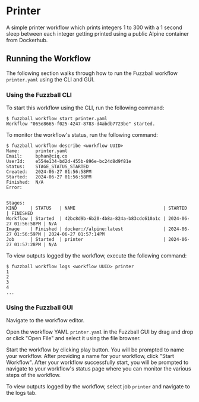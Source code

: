 # Printer

A simple printer workflow which prints integers 1 to 300 with a 1 second sleep
between each integer getting printed using a public Alpine container from
Dockerhub.

## Running the Workflow

The following section walks through how to run the Fuzzball workflow
`printer.yaml` using the CLI and GUI.

### Using the Fuzzball CLI

To start this workflow using the CLI, run the following command:

```text
$ fuzzball workflow start printer.yaml
Workflow "065e8665-f025-4247-8783-d4abdb7723be" started.
```

To monitor the workflow's status, run the following command:

```text
$ fuzzball workflow describe <workflow UUID>
Name:      printer.yaml
Email:     bphan@ciq.co
UserId:    e554e134-bd2d-455b-896e-bc24d8d9f81e
Status:    STAGE_STATUS_STARTED
Created:   2024-06-27 01:56:58PM
Started:   2024-06-27 01:56:58PM
Finished:  N/A
Error:


Stages:
KIND     | STATUS   | NAME                                 | STARTED               | FINISHED
Workflow | Started  | 42bc8d9b-6b20-4b8a-824a-b83cdc610a1c | 2024-06-27 01:56:58PM | N/A
Image    | Finished | docker://alpine:latest               | 2024-06-27 01:56:59PM | 2024-06-27 01:57:14PM
Job      | Started  | printer                              | 2024-06-27 01:57:28PM | N/A
```

To view outputs logged by the workflow, execute the following command:

```text
$ fuzzball workflow logs <workflow UUID> printer
1
2
3
4
...
```

### Using the Fuzzball GUI

Navigate to the workflow editor.

Open the workflow YAML `printer.yaml` in the Fuzzball GUI by drag and drop
or click "Open File" and select it using the file browser.

Start the workflow by clicking play button. You will be prompted to name your
workflow. After providing a name for your workflow, click "Start Workflow".
After your workflow successfully start, you will be prompted to navigate to your
workflow's status page where you can monitor the various steps of the workflow.

To view outputs logged by the workflow, select job `printer` and navigate to
the logs tab.
